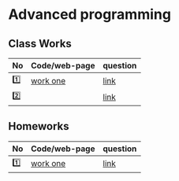 # Advanced programming

## Class Works

| No | Code/web-page                        | question                                                              |
| -- | ------------------------------------ | --------------------------------------------------------------------- |
| :one:  | [work one](JSuniWork/CW1.html) | [link](https://groups.google.com/forum/#!topic/fsmvu-mae/IvKDmXMwrM8) |
|  :two:  |  []()                                    |  [link](https://groups.google.com/forum/#!topic/fsmvu-mae/hwM_bADloQU)                                                                     |

## Homeworks

| No | Code/web-page | question |
| -- | ----  |--- |
|  :one: |          [work one](/JSuniWork/HW1.html)     |[link](https://groups.google.com/forum/#!topic/fsmvu-mae/9zz_tXebdb0)|
